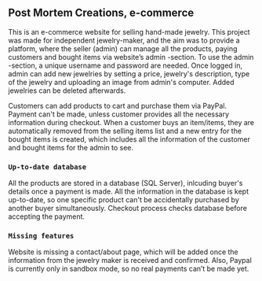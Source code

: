 ## Post Mortem Creations, e-commerce

This is an e-commerce website for selling hand-made jewelry. 
This project was made for independent jewelry-maker, and the aim was to provide a platform, 
where the seller (admin) can manage all the products, paying customers and bought items via website’s admin -section.
To use the admin -section, a unique username and password are needed. 
Once logged in, admin can add new jewelries by setting a price, jewelry's description, type of the jewelry and uploading an image from admin's computer.
Added jewelries can be deleted afterwards. 

Customers can add products to cart and purchase them via PayPal.
Payment can't be made, unless customer provides all the necessary information during checkout.
When a customer buys an item/items, they are automatically removed from the selling items list 
and a new entry for the bought items is created, which includes all the information of the customer and bought items for the admin to see.

### `Up-to-date database`

All the products are stored in a database (SQL Server), inlcuding buyer's details once a payment is made. All the information
in the database is kept up-to-date, so one specific product can't be
accidentally purchased by another buyer simultaneously. Checkout process checks database before accepting the payment.

### `Missing features`

Website is missing a contact/about page, which will be added once the information from the jewelry maker is received and confirmed.
Also, Paypal is currently only in sandbox mode, so no real payments can’t be made yet.